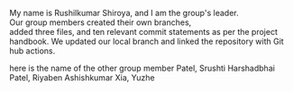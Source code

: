 My name is Rushilkumar Shiroya, and I am the group's leader.  
Our group members created their own branches,  
added three files, and ten relevant commit statements as per the project handbook. 
We updated our local branch and linked the repository with Git hub actions.

here is the name of the other group member 
Patel, Srushti Harshadbhai
Patel, Riyaben Ashishkumar
Xia, Yuzhe

